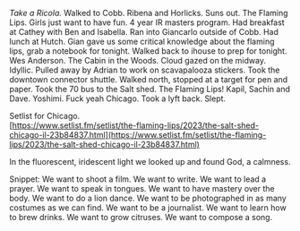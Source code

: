 *Take a Ricola.* Walked to Cobb. Ribena and Horlicks. Suns out. The Flaming Lips. Girls just want to have fun. 4 year IR masters program. Had breakfast at Cathey with Ben and Isabella. Ran into Giancarlo outside of Cobb. Had lunch at Hutch. Gian gave us some critical knowledge about the flaming lips, grab a notebook for tonight. Walked back to ihouse to prep for tonight. Wes Anderson. The Cabin in the Woods. Cloud gazed on the midway. Idyllic. Pulled away by Adrian to work on scavapalooza stickers. Took the downtown connector shuttle. Walked north, stopped at a target for pen and paper. Took the 70 bus to the Salt shed. The Flaming Lips\! Kapil, Sachin and Dave. Yoshimi. Fuck yeah Chicago. Took a lyft back. Slept. 

Setlist for Chicago.   
[https://www.setlist.fm/setlist/the-flaming-lips/2023/the-salt-shed-chicago-il-23b84837.html](https://www.setlist.fm/setlist/the-flaming-lips/2023/the-salt-shed-chicago-il-23b84837.html)

In the fluorescent, iridescent light we looked up and found God, a calmness. 

Snippet: We want to shoot a film. We want to write. We want to lead a prayer. We want to speak in tongues. We want to have mastery over the body. We want to do a lion dance. We want to be photographed in as many costumes as we can find. We want to be a journalist. We want to learn how to brew drinks. We want to grow citruses. We want to compose a song.
